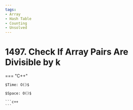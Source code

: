 ```yaml
---
tags:
- Array
- Hash Table
- Counting
- Unsolved
---
```



# 1497. Check If Array Pairs Are Divisible by k

=== "C++"

    $Time: O()$

    $Space: O()$

    ```c++
    ```